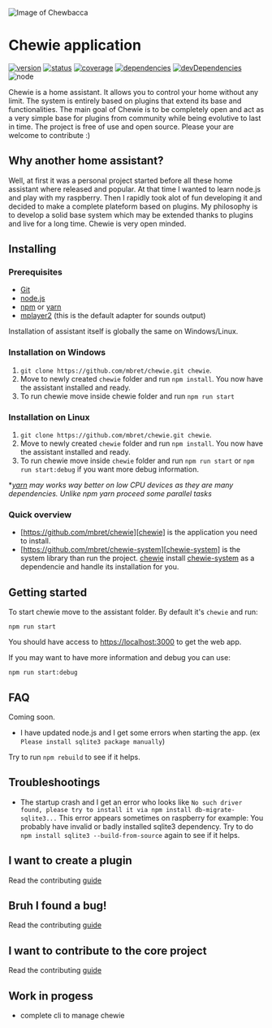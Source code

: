 ![Image of Chewbacca](https://image.ibb.co/eKvgov/chewie.jpg)

# Chewie application
[![version](https://img.shields.io/npm/v/chewie.svg)](https://www.npmjs.org/package/chewie)
[![status](https://travis-ci.org/mbret/chewie.svg)](https://travis-ci.org/mbret/chewie)
[![coverage](https://img.shields.io/coveralls/mbret/chewie.svg)](https://coveralls.io/github/mbret/chewie)
[![dependencies](https://david-dm.org/mbret/chewie.svg)](https://david-dm.org/mbret/chewie)
[![devDependencies](https://david-dm.org/mbret/chewie/dev-status.svg)](https://david-dm.org/mbret/chewie#info=devDependencies)
![node](https://img.shields.io/node/v/chewie.svg)

Chewie is a home assistant.
It allows you to control your home without any limit. The system is entirely based on plugins that extend its base and functionalities. The main goal of Chewie is to be completely open and act as a very simple base for plugins from community while being evolutive to last in time. The project is free of use and open source. Please your are welcome to contribute :)

## Why another home assistant?

Well, at first it was a personal project started before all these home assistant where released and popular. At that time I wanted to learn node.js and play with my raspberry. Then I rapidly took alot of fun developing it and decided to make a complete plateform based on plugins. My philosophy is to develop a solid base system which may be extended thanks to plugins and live for a long time. Chewie is very open minded.

## Installing

### Prerequisites
- [Git](https://git-scm.com)
- [node.js](https://nodejs.org)
- [npm](https://www.npmjs.com) or [yarn](https://yarnpkg.com/)
- [mplayer2](https://doc.ubuntu-fr.org/mplayer2) (this is the default adapter for sounds output)

Installation of assistant itself is globally the same on Windows/Linux.

### Installation on Windows

1. `git clone https://github.com/mbret/chewie.git chewie`.
2. Move to newly created `chewie` folder and run `npm install`. You now have the assistant installed and ready.
3. To run chewie move inside chewie folder and run `npm run start`

### Installation on Linux

1. `git clone https://github.com/mbret/chewie.git chewie`.
2. Move to newly created `chewie` folder and run `npm install`. You now have the assistant installed and ready.
3. To run chewie move inside `chewie` folder and run `npm run start` or `npm run start:debug` if you want more debug information.

**[yarn](https://yarnpkg.com/) may works way better on low CPU devices as they are many dependencies. Unlike npm yarn proceed some parallel tasks*

### Quick overview
- [https://github.com/mbret/chewie][chewie] is the application you need to install.
- [https://github.com/mbret/chewie-system][chewie-system] is the system library than run the project. [chewie][chewie] install [chewie-system][chewie-system] as a dependencie and handle its installation for you.

## Getting started

To start chewie move to the assistant folder. By default it's `chewie` and run:
```
npm run start
```
You should have access to [https://localhost:3000](https://localhost:3000) to get the web app.

If you may want to have more information and debug you can use:
```
npm run start:debug
```

## FAQ

Coming soon.
- I have updated node.js and I get some errors when starting the app. (ex `Please install sqlite3 package manually`)

Try to run `npm rebuild` to see if it helps.

## Troubleshootings
- The startup crash and I get an error who looks like `No such driver found, please try to install it via npm install db-migrate-sqlite3...` This error appears sometimes on raspberry for example:
You probably have invalid or badly installed sqlite3 dependency. Try to do `npm install sqlite3 --build-from-source` again to see if it helps.

## I want to create a plugin

Read the contributing [guide](https://github.com/mbret/chewie/blob/master/CONTRIBUTING.md)

## Bruh I found a bug!

Read the contributing [guide](https://github.com/mbret/chewie/blob/master/CONTRIBUTING.md)

## I want to contribute to the core project

Read the contributing [guide](https://github.com/mbret/chewie/blob/master/CONTRIBUTING.md)

## Work in progess

- complete cli to manage chewie

[chewie]: https://github.com/mbret/chewie
[chewie-system]: https://github.com/mbret/chewie-system
